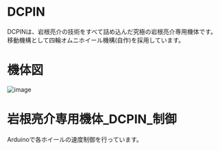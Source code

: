 # DCPIN
DCPINは、岩根亮介の技術をすべて詰め込んだ究極の岩根亮介専用機体です。
移動機構として四輪オムニホイール機構(自作)を採用しています。

# 機体図
![image](https://github.com/user-attachments/assets/d64a460b-2bc1-42fc-97da-57b8c8728361)


# 岩根亮介専用機体_DCPIN_制御
Arduinoで各ホイールの速度制御を行っています。
